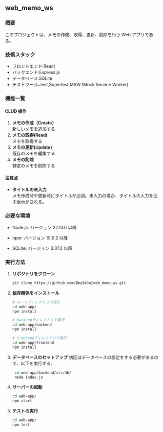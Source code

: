 ## web_memo_ws

### 概要

このプロジェクトは、メモの作成、取得、更新、削除を行う Web アプリである。

### 技術スタック

- フロントエンド:React
- バックエンド:Express.js
- データべース:SQLite
- テストツール:Jest,Supertest,MSW (Mock Service Worker)

### 機能一覧

#### CLUD 操作

1. **メモの作成（Create）**  
   新しいメモを追加する
2. **メモの取得(Read)**  
   メモを取得する
3. **メモの更新(Update)**  
   既存のメモを編集する
4. **メモの削除**  
   特定のメモを削除する

#### 注意点

- **タイトルの未入力**  
   メモ作成時や更新時にタイトルが必須。未入力の場合、タイトルの入力を促す表示がされる。

### 必要な環境

- Node.js: バージョン 22.13.0 以降

- npm: バージョン 10.9.2 以降

- SQLite: バージョン 3.37.2 以降

### 実行方法

1. **リポジトリをクローン**

   ```sh
   git clone https://github.com/Bey9434/web_memo_ws.git
   ```

2. **依存関係をインストール**

   ```sh
   # ルートディレクトリで実行
   cd web-app/
   npm install

   # backendディレクトリで実行
   cd web-app/backend
   npm install

   # frontendディレクトリで実行
   cd web-app/frontend
   npm install
   ```

3. **データベースのセットアップ**
   初回はデータベースの設定をする必要があるので、以下を実行する。

   ```sh
    cd web-app/backend/src/db/
    node index.js
   ```

4. **サーバーの起動**

   ```sh
   cd web-app/
   npm start
   ```

5. **テストの実行**

   ```sh
   cd web-app/
   npm test
   ```
